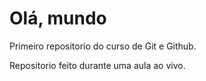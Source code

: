# Olá, mundo
 Primeiro repositorio do curso de Git e Github.

 Repositorio feito durante uma aula ao vivo.
 